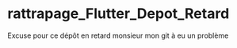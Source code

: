 # rattrapage_Flutter_Depot_Retard
Excuse pour ce dépôt en retard monsieur mon git à eu un problème 

